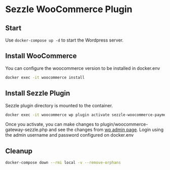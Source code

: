 # Sezzle WooCommerce Plugin

## Start
Use `docker-compose up -d` to start the Wordpress server.

## Install WooCommerce
You can configure the woocommerce version to be installed in docker.env

```bash
docker exec -it woocommerce install
```

## Install Sezzle Plugin
Sezzle plugin directory is mounted to the container.

```bash
docker exec -it woocommerce wp plugin activate sezzle-woocommerce-payment
```

Once you activate, you can make changes to plugin/woocommerce-gateway-sezzle.php and see the changes from [wp admin page](http://localhost/wp-admin/admin.php?page=wc-settings&tab=checkout&section=sezzlepay). Login using the admin username and password configured on docker.env

## Cleanup
```bash
docker-compose down --rmi local -v --remove-orphans
```
